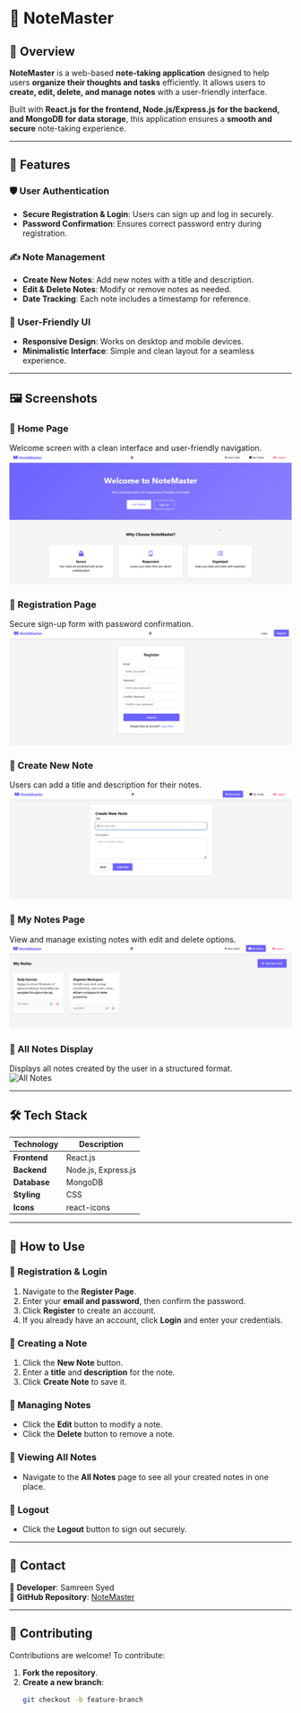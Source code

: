 # 📝 NoteMaster  

## 📌 Overview  
**NoteMaster** is a web-based **note-taking application** designed to help users **organize their thoughts and tasks** efficiently. It allows users to **create, edit, delete, and manage notes** with a user-friendly interface.  

Built with **React.js for the frontend, Node.js/Express.js for the backend, and MongoDB for data storage**, this application ensures a **smooth and secure** note-taking experience.

---

## 🚀 Features  

### 🛡️ User Authentication  
- **Secure Registration & Login**: Users can sign up and log in securely.  
- **Password Confirmation**: Ensures correct password entry during registration.  

### ✍️ Note Management  
- **Create New Notes**: Add new notes with a title and description.  
- **Edit & Delete Notes**: Modify or remove notes as needed.  
- **Date Tracking**: Each note includes a timestamp for reference.  

### 🎨 User-Friendly UI  
- **Responsive Design**: Works on desktop and mobile devices.  
- **Minimalistic Interface**: Simple and clean layout for a seamless experience.  

---

## 🖼️ Screenshots  

### 🔹 Home Page  
Welcome screen with a clean interface and user-friendly navigation.  
![Home Page](https://github.com/samreen-syed/Notes-App/blob/main/Screenshot%202025-02-13%20144815.png)  

### 🔹 Registration Page  
Secure sign-up form with password confirmation.  
![Register Page](https://github.com/samreen-syed/Notes-App/blob/main/Screenshot%202025-02-13%20145102.png)  

### 🔹 Create New Note  
Users can add a title and description for their notes.  
![Create Note](https://github.com/samreen-syed/Notes-App/blob/main/Screenshot%202025-02-13%20145153.png)  

### 🔹 My Notes Page  
View and manage existing notes with edit and delete options.  
![My Notes](https://github.com/samreen-syed/Notes-App/blob/main/Screenshot%202025-02-13%20145405.png)  

### 🔹 All Notes Display  
Displays all notes created by the user in a structured format.  
![All Notes](https://github.com/samreen-syed/Notes-App/blob/main/Screenshot%202025-02-13%20145305.png)  

---

## 🛠️ Tech Stack  

| **Technology** | **Description** |
|---------------|---------------|
| **Frontend**  | React.js |
| **Backend**   | Node.js, Express.js |
| **Database**  | MongoDB |
| **Styling**   | CSS |
| **Icons**     | react-icons |

---

## 📜 How to Use

### 🔹 Registration & Login
1. Navigate to the **Register Page**.
2. Enter your **email and password**, then confirm the password.
3. Click **Register** to create an account.
4. If you already have an account, click **Login** and enter your credentials.

### 🔹 Creating a Note
1. Click the **New Note** button.
2. Enter a **title** and **description** for the note.
3. Click **Create Note** to save it.

### 🔹 Managing Notes
- Click the **Edit** button to modify a note.
- Click the **Delete** button to remove a note.

### 🔹 Viewing All Notes
- Navigate to the **All Notes** page to see all your created notes in one place.

### 🔹 Logout
- Click the **Logout** button to sign out securely.

---

## 📩 Contact  
📌 **Developer**: Samreen Syed  
📌 **GitHub Repository**: [NoteMaster](https://github.com/samreen-syed/Notes-App)  

---

## 📝 Contributing  

Contributions are welcome! To contribute:  

1. **Fork the repository**.  
2. **Create a new branch**:  
   ```sh
   git checkout -b feature-branch
